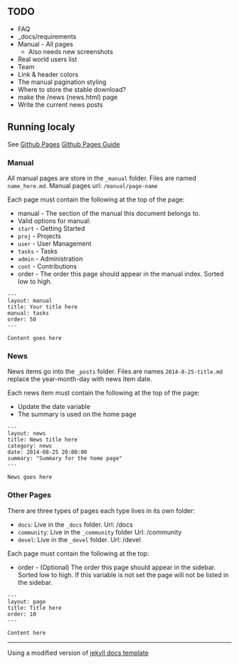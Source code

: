 ## TODO
 * FAQ
 * _docs/requirements
 * Manual - All pages
   * Also needs new screenshots
 * Real world users list
 * Team
 * Link & header colors
 * The manual pagination styling 
 * Where to store the stable download?
 * make the /news (news.html) page
 * Write the current news posts

## Running localy
See [Github Pages](https://help.github.com/articles/using-jekyll-with-pages#installing-jekyll)
[Github Pages Guide](https://pages.github.com/)

### Manual

All manual pages are store in the `_manual` folder.
Files are named `name_here.md`.
Manual pages url: `/manual/page-name`

Each page must contain the following at the top of the page:

 * manual - The section of the manual this document belongs to. 
 * Valid options for manual:
  * `start` - Getting Started 
  * `proj`  - Projects 
  * `user`  - User Management 
  * `tasks` - Tasks 
  * `admin` - Administration 
  * `cont`  - Contributions
 * order - The order this page should appear in the manual index. Sorted low to high.

```
---
layout: manual
title: Your title here
manual: tasks
order: 50
---

Content goes here
```

### News

News items go into the `_posts` folder.
Files are names `2014-8-25-title.md` replace the year-month-day with news item date.

Each news item must contain the following at the top of the page:
 * Update the date variable
 * The summary is used on the home page
 
```
---
layout: news
title: News title here
category: news
date: 2014-08-25 20:00:00
summary: "Summary for the home page"
---

News goes here
```
### Other Pages
There are three types of pages each type lives in its own folder:
 * `docs`: Live in the `_docs` folder. Url: /docs
 * `community`: Live in the `_community` folder Url: /community
 * `devel`: Live in the `_devel` folder. Url: /devel

Each page must contain the following at the top:
 * order - (Optional) The order this page should appear in the sidebar. Sorted low to high. If this variable is not set the page will not be listed in the sidebar.
 
```
---
layout: page
title: Title here
order: 10
---

Content here
```


- - -



Using a modified version of [jekyll docs template](http://bruth.github.io/jekyll-docs-template)